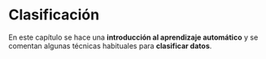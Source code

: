 # Clasificación

En este capítulo se hace una __introducción al aprendizaje automático__ y se comentan algunas técnicas habituales para __clasificar datos__.
